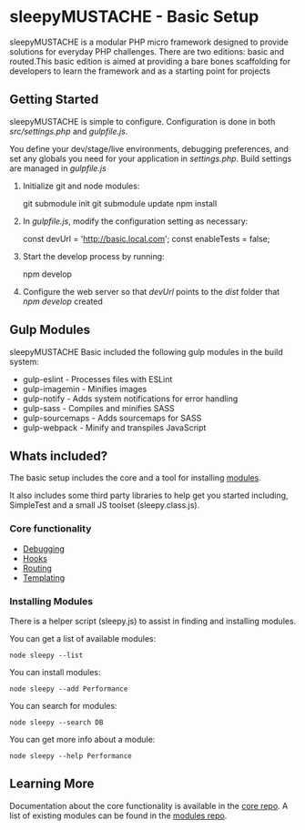 sleepyMUSTACHE - Basic Setup
===============================================================================

sleepyMUSTACHE is a modular PHP micro framework designed to provide solutions for everyday PHP
challenges. There are two editions: basic and routed.This basic edition is aimed at providing a bare
bones scaffolding for developers to learn the framework and as a starting point for projects

Getting Started
-------------------------------------------------------------------------------
sleepyMUSTACHE is simple to configure. Configuration is done in both *src/settings.php* and *gulpfile.js*.

You define your dev/stage/live environments, debugging preferences, and set any globals you need for your application in *settings.php*. Build settings are managed in *gulpfile.js*

1. Initialize git and node modules:

    git submodule init
    git submodule update
    npm install

2. In *gulpfile.js*, modify the configuration setting as necessary:

    const devUrl = 'http://basic.local.com';
    const enableTests = false;

3. Start the develop process by running:

    npm develop

4. Configure the web server so that *devUrl* points to the *dist* folder that *npm develop* created


Gulp Modules
-------------------------------------------------------------------------------
sleepyMUSTACHE Basic included the following gulp modules in the build system:

* gulp-eslint - Processes files with ESLint
* gulp-imagemin - Minifies images
* gulp-notify - Adds system notifications for error handling
* gulp-sass - Compiles and minifies SASS
* gulp-sourcemaps - Adds sourcemaps for SASS
* gulp-webpack - Minify and transpiles JavaScript

Whats included?
-------------------------------------------------------------------------------
The basic setup includes the core and a tool for installing
[modules](https://github.com/sleepymustache/modules).

It also includes some third party libraries to help get you started including, SimpleTest and a
small JS toolset (sleepy.class.js).

### Core functionality

* [Debugging](http://sleepymustache.com/documentation/class-Sleepy.Debug.html)
* [Hooks](http://www.sleepymustache.com/documentation/class-Sleepy.Hook.html)
* [Routing](http://sleepymustache.com/documentation/class-Sleepy.Router.html)
* [Templating](http://www.sleepymustache.com/documentation/class-Sleepy.Template.html)

### Installing Modules

There is a helper script (sleepy.js) to assist in finding and installing modules.

You can get a list of available modules:

	node sleepy --list

You can install modules:

	node sleepy --add Performance

You can search for modules:

	node sleepy --search DB

You can get more info about a module:

	node sleepy --help Performance

Learning More
-------------------------------------------------------------------------------
Documentation about the core functionality is available in the
[core repo](https://github.com/sleepymustache/core). A list of existing modules can be found in the
[modules repo](https://github.com/sleepymustache/modules).
